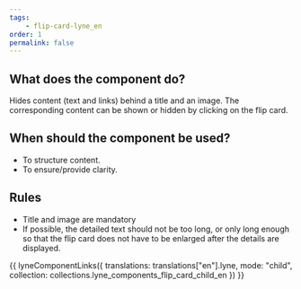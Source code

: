 ```yaml
---
tags: 
    - flip-card-lyne_en
order: 1
permalink: false
---
```


## What does the component do?
Hides content (text and links) behind a title and an image. The corresponding content can be shown or hidden by clicking on the flip card.

## When should the component be used? 
* To structure content.
* To ensure/provide clarity.

## Rules
* Title and image are mandatory
* If possible, the detailed text should not be too long, or only long enough so that the flip card does not have to be enlarged after the details are displayed.


{{ lyneComponentLinks({
  translations: translations["en"].lyne,
  mode: "child",
  collection: collections.lyne_components_flip_card_child_en
}) }}